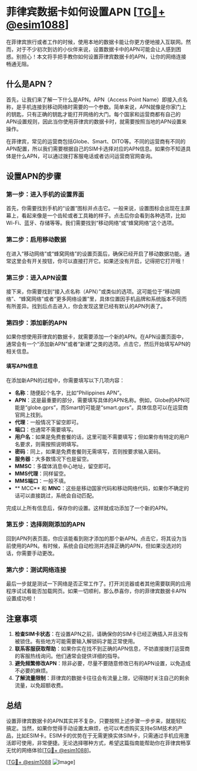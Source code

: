 # 菲律宾数据卡如何设置APN [[TG💪+ @esim1088](https://t.me/s/esim1088)]

在菲律宾旅行或者工作的时候，使用本地的数据卡能让你更方便地接入互联网。然而，对于不少初次到访的小伙伴来说，设置数据卡中的APN可能会让人感到困惑。别担心！本文将手把手教你如何设置菲律宾数据卡的APN，让你的网络连接畅通无阻。

## 什么是APN？

首先，让我们来了解一下什么是APN。APN（Access Point Name）即接入点名称，是手机连接到移动网络时需要的一个参数。简单来说，APN就像是你家门上的钥匙，只有正确的钥匙才能打开网络的大门。每个国家和运营商都有自己的APN设置规则，因此当你使用菲律宾的数据卡时，就需要按照当地的APN设置来操作。

在菲律宾，常见的运营商包括Globe、Smart、DITO等。不同的运营商有不同的APN配置，所以我们需要根据自己的SIM卡选择对应的APN信息。如果你不知道具体是什么APN，可以通过拨打客服电话或者访问运营商官网查询。

## 设置APN的步骤

### 第一步：进入手机的设置界面

首先，你需要找到手机的“设置”图标并点击它。一般来说，设置图标会出现在主屏幕上，看起来像是一个齿轮或者工具箱的样子。点击后你会看到各种选项，比如Wi-Fi、蓝牙、存储等等。我们需要找到“移动网络”或“蜂窝网络”这个选项。

### 第二步：启用移动数据

在进入“移动网络”或“蜂窝网络”的设置页面后，确保已经开启了移动数据功能。通常这里会有开关按钮，你可以直接打开它。如果还没有开启，记得把它打开哦！

### 第三步：进入APN设置

接下来，你需要找到“接入点名称（APN）”或类似的选项。这可能位于“移动网络”、“蜂窝网络”或者“更多网络设置”里，具体位置因手机品牌和系统版本不同而有所差异。找到后点击进入，你会发现这里已经有默认的APN列表了。

### 第四步：添加新的APN

如果你想使用菲律宾的数据卡，就需要添加一个新的APN。在APN设置页面中，通常会有一个“添加新APN”或者“新建”之类的选项。点击它，然后开始填写APN的相关信息。

#### 填写APN信息

在添加新APN的过程中，你需要填写以下几项内容：

- **名称**：随便起个名字，比如“Philippines APN”。
- **APN**：这是最重要的部分，需要填写具体的APN名称。例如，Globe的APN可能是“globe.gprs”，而Smart的可能是“smart.gprs”。具体信息可以在运营商官网上找到。
- **代理**：一般情况下留空即可。
- **端口**：也通常不需要填写。
- **用户名**：如果是免费套餐的话，这里可能不需要填写；但如果你有特定的用户名要求，则需按照说明填写。
- **密码**：同上，如果是免费套餐则无需填写，否则按要求输入密码。
- **服务器**：大多数情况下也是留空。
- **MMSC**：多媒体消息中心地址，留空即可。
- **MMS代理**：同样留空。
- **MMS端口**：一般不填。
- ** MCC** 和 **MNC**：这些是移动国家代码和移动网络代码，如果你不确定的话可以直接跳过，系统会自动匹配。

完成以上所有信息后，保存你的设置。这样就成功添加了一个新的APN。

### 第五步：选择刚刚添加的APN

回到APN列表页面，你应该能看到刚才添加的那个新APN。点击它，将其设为当前使用的APN。有时候，系统会自动检测并选择正确的APN，但如果没选对的话，你需要手动更改。

### 第六步：测试网络连接

最后一步就是测试一下网络是否正常工作了。打开浏览器或者其他需要联网的应用程序试试看能否加载网页。如果一切顺利，那么恭喜你，你的菲律宾数据卡APN设置成功啦！

## 注意事项

1. **检查SIM卡状态**：在设置APN之前，请确保你的SIM卡已经正确插入并且没有被锁住。有些地方可能需要输入解锁码才能正常使用。
2. **联系客服获取帮助**：如果你实在找不到正确的APN信息，不妨直接拨打运营商的客服热线询问。他们通常会提供详细的指导。
3. **避免频繁修改APN**：除非必要，尽量不要随意修改已有的APN设置，以免造成不必要的麻烦。
4. **了解流量限制**：菲律宾的数据卡往往会有流量上限，记得随时关注自己的剩余流量，以免超额收费。

## 总结

设置菲律宾数据卡的APN其实并不复杂，只要按照上述步骤一步步来，就能轻松搞定。当然，如果你觉得手动设置太麻烦，也可以考虑购买支持eSIM技术的产品，比如ESIM卡。ESIM卡的优势在于无需更换实体SIM卡，只需通过手机应用激活即可使用，非常便捷。无论选择哪种方式，希望这篇指南能帮助你在菲律宾畅享无忧的网络体验[[TG💪+ @esim1088](https://t.me/s/esim1088)]。

[[TG💪+ @esim1088](https://t.me/s/esim1088) ![Image](https://i.postimg.cc/4NQfJmqS/Snipaste-2025-05-13-00-14-12.png)]